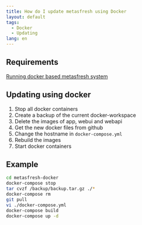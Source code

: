 ```yaml
---
title: How do I update metasfresh using Docker
layout: default
tags:
  - Docker
  - Updating
lang: en
---
```


## Requirements

[Running docker based metasfresh system](How_do_I_setup_the_metasfresh_stack_using_Docker)

## Updating using docker

1. Stop all docker containers
1. Create a backup of the current docker-workspace
1. Delete the images of app, webui and webapi
1. Get the new docker files from github
1. Change the hostname in `docker-compose.yml`
1. Rebuild the images
1. Start docker containers


## Example

```bash
cd metasfresh-docker
docker-compose stop
tar cvzf /backup/backup.tar.gz ./*
docker-compose rm
git pull
vi ./docker-compose.yml
docker-compose build
docker-compose up -d
```
